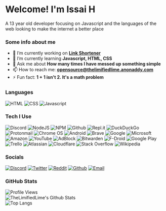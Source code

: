 <!--
**TheLimifiedLime/TheLimifiedLime** is a ✨ _special_ ✨ repository because its `README.md` (this file) appears on your GitHub profile. -->
# Welcome! I'm Issai H
A 13 year old developer focusing on Javascript and the languages of the web looking to make the internet a better place
### Some info about me
- 🔭 I’m currently working on **[Link Shortener](https://github.com/TheLimifiedLime/Link-Shortener-Bot)**
- 🌱 I’m currently learning **Javascript, HTML, CSS**
- 💬 Ask me about **How many times I have messed up something simple**
- 📫 How to reach me: **opensource@thelimifiedlime.anonaddy.com**
- ⚡ Fun fact: **1 + 1 isn't 2. It's a math problem**

### Languages
![HTML](https://img.shields.io/badge/HTML-E34F26?logo=html5&logoColor=ffffff&style=for-the-badge)
![CSS](https://img.shields.io/badge/CSS-1572B6?logo=css3&logoColor=ffffff&style=for-the-badge)
![Javascript](https://img.shields.io/badge/JavaScript-F7DF1E?logo=javascript&logoColor=ffffff&style=for-the-badge)

### Tech I Use
![Discord](https://img.shields.io/badge/Discord-7289DA?logo=discord&logoColor=ffffff&style=for-the-badge)
![NodeJS](https://img.shields.io/badge/Node.js-39933?logo=node.js&logoColor=ffffff&style=for-the-badge)
![NPM](https://img.shields.io/badge/NPM-CB3837?logo=npm&logoColor=ffffff&style=for-the-badge)
![Github](https://img.shields.io/badge/GitHub-181717?logo=github&logoColor=ffffff&style=for-the-badge)
![Repl.it](https://img.shields.io/badge/repl.it-667881?logo=repl.it&logoColor=ffffff&style=for-the-badge)
![DuckDuckGo](https://img.shields.io/badge/DuckDuckGo-DE5833?logo=duckduckgo&logoColor=ffffff&style=for-the-badge)
![Protonmail](https://img.shields.io/badge/ProtonMail-8B89CC?logo=protonmail&logoColor=ffffff&style=for-the-badge)
![Chrome OS](https://img.shields.io/badge/ChromeOS-4285F4?logo=google%20chrome&logoColor=ffffff&style=for-the-badge)
![Android](https://img.shields.io/badge/Android-3DDC84?logo=android&logoColor=ffffff&style=for-the-badge)
![Brave](https://img.shields.io/badge/Brave-FB542B?logo=brave&logoColor=ffffff&style=for-the-badge)
![Google](https://img.shields.io/badge/Google-4285F4?logo=google&logoColor=ffffff&style=for-the-badge)
![Microsoft](https://img.shields.io/badge/Microsoft-666666?logo=microsoft&logoColor=ffffff&style=for-the-badge)
![Amazon](https://img.shields.io/badge/Amazon-FF9900?logo=amazon&logoColor=ffffff&style=for-the-badge)
![YouTube](https://img.shields.io/badge/YouTube-FF0000?logo=youtube&logoColor=ffffff&style=for-the-badge)
![AdBlock](https://img.shields.io/badge/AdBlock-F40D12?logo=adblock&logoColor=ffffff&style=for-the-badge)
![Bitwarden](https://img.shields.io/badge/Bitwarden-175DDC?logo=bitwarden&logoColor=ffffff&style=for-the-badge)
![F-Droid](https://img.shields.io/badge/Fdroid-1976D2?logo=f-droid&logoColor=ffffff&style=for-the-badge)
![Google Play](https://img.shields.io/badge/GooglePlay-414141?logo=google-play&logoColor=ffffff&style=for-the-badge)
![Trello](https://img.shields.io/badge/Trello-0079BF?logo=trello&logoColor=ffffff&style=for-the-badge)
![Atlassian](https://img.shields.io/badge/Atlassian-0052CC?logo=atlassian&logoColor=ffffff&style=for-the-badge)
![Cloudflare](https://img.shields.io/badge/Cloudflare-F38020?logo=cloudflare&logoColor=ffffff&style=for-the-badge)
![Stack Overflow](https://img.shields.io/badge/StackOverflow-FE7A16?logo=stack-overflow&logoColor=ffffff&style=for-the-badge)
![Wikipedia](https://img.shields.io/badge/Wikipedia-000000?logo=wikipedia&logoColor=ffffff&style=for-the-badge)

### Socials
[![Discord](https://img.shields.io/badge/Discord-7289DA?logo=discord&logoColor=ffffff&style=for-the-badge)](https://dsc.gg/bots)
[![Twitter](https://img.shields.io/badge/Twitter-1DA1F2?logo=twitter&logoColor=ffffff&style=for-the-badge)](https://twitter.com/TheLimifiedLime)
[![Reddit](https://img.shields.io/badge/Reddit-FF4500?logo=reddit&logoColor=ffffff&style=for-the-badge)](https://reddit.com/u/TheLimifiedLime)
[![Github](https://img.shields.io/badge/GitHub-181717?logo=github&logoColor=ffffff&style=for-the-badge)](https://github.com/TheLimifiedLime)
[![Email](https://img.shields.io/badge/Email-D14836?logo=github&logoColor=ffffff&style=for-the-badge)](mailto:opensource@thelimifiedlime.anonaddy.com)

### GitHub Stats
![Profile Views](https://api.ghprofile.me/view?username=TheLimifiedLime&color=2ECC71)  
![TheLimifiedLime's Github Stats](https://github-readme-stats.vercel.app/api?username=TheLimifiedLime&theme=vue-dark)  
![Top Langs](https://github-readme-stats.vercel.app/api/top-langs/?username=TheLimifiedLime&theme=vue-dark)  
